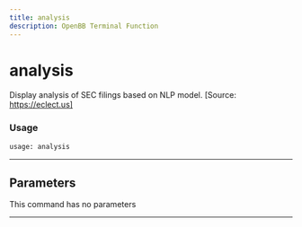 ```yaml
---
title: analysis
description: OpenBB Terminal Function
---
```


# analysis

Display analysis of SEC filings based on NLP model. [Source: https://eclect.us]

### Usage

```python
usage: analysis
```

---

## Parameters

This command has no parameters

---

